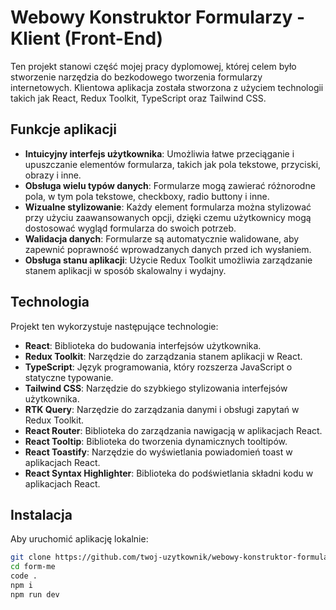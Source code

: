 # Webowy Konstruktor Formularzy - Klient (Front-End)

Ten projekt stanowi część mojej pracy dyplomowej, której celem było stworzenie narzędzia do bezkodowego tworzenia formularzy internetowych. Klientowa aplikacja została stworzona z użyciem technologii takich jak React, Redux Toolkit, TypeScript oraz Tailwind CSS.

## Funkcje aplikacji

- **Intuicyjny interfejs użytkownika**: Umożliwia łatwe przeciąganie i upuszczanie elementów formularza, takich jak pola tekstowe, przyciski, obrazy i inne.
- **Obsługa wielu typów danych**: Formularze mogą zawierać różnorodne pola, w tym pola tekstowe, checkboxy, radio buttony i inne.
- **Wizualne stylizowanie**: Każdy element formularza można stylizować przy użyciu zaawansowanych opcji, dzięki czemu użytkownicy mogą dostosować wygląd formularza do swoich potrzeb.
- **Walidacja danych**: Formularze są automatycznie walidowane, aby zapewnić poprawność wprowadzanych danych przed ich wysłaniem.
- **Obsługa stanu aplikacji**: Użycie Redux Toolkit umożliwia zarządzanie stanem aplikacji w sposób skalowalny i wydajny.

## Technologia

Projekt ten wykorzystuje następujące technologie:

- **React**: Biblioteka do budowania interfejsów użytkownika.
- **Redux Toolkit**: Narzędzie do zarządzania stanem aplikacji w React.
- **TypeScript**: Język programowania, który rozszerza JavaScript o statyczne typowanie.
- **Tailwind CSS**: Narzędzie do szybkiego stylizowania interfejsów użytkownika.
- **RTK Query**: Narzędzie do zarządzania danymi i obsługi zapytań w Redux Toolkit.
- **React Router**: Biblioteka do zarządzania nawigacją w aplikacjach React.
- **React Tooltip**: Biblioteka do tworzenia dynamicznych tooltipów.
- **React Toastify**: Narzędzie do wyświetlania powiadomień toast w aplikacjach React.
- **React Syntax Highlighter**: Biblioteka do podświetlania składni kodu w aplikacjach React.

## Instalacja

Aby uruchomić aplikację lokalnie:

   ```bash
   git clone https://github.com/twoj-uzytkownik/webowy-konstruktor-formularzy-frontend.git
   cd form-me
   code .
   npm i
   npm run dev

